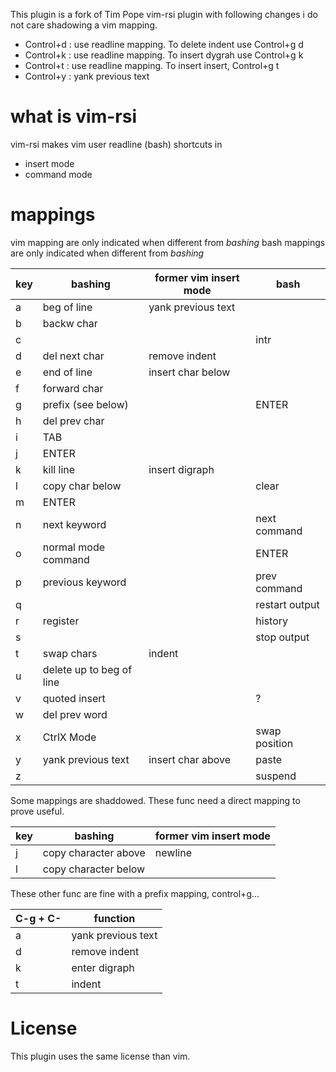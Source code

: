 This plugin is a fork of Tim Pope vim-rsi plugin with following changes
i do not care shadowing a vim mapping.

- Control+d : use readline mapping. To delete indent use Control+g d
- Control+k : use readline mapping. To insert dygrah use Control+g k
- Control+t : use readline mapping. To insert insert, Control+g t
- Control+y : yank previous text

# what is vim-rsi

vim-rsi makes vim user readline (bash) shortcuts in
- insert mode
- command mode

# mappings

vim mapping are only indicated when different from *bashing*
bash mappings are only indicated when different from *bashing*

| key | bashing                  | former vim insert mode | bash           |
|-----|--------------------------|------------------------|----------------|
| a   | beg of line              | yank previous text     |                |
| b   | backw char               |                        |                |
| c   |                          |                        | intr           |
| d   | del next char            | remove indent          |                |
| e   | end of line              | insert char below      |                |
| f   | forward char             |                        |                |
| g   | prefix (see below)       |                        | ENTER          |
| h   | del prev char            |                        |                |
| i   | TAB                      |                        |                |
| j   | ENTER                    |                        |                |
| k   | kill line                | insert digraph         |                |
| l   | copy char below          |                        | clear          |
| m   | ENTER                    |                        |                |
| n   | next keyword             |                        | next command   |
| o   | normal mode command      |                        | ENTER          |
| p   | previous keyword         |                        | prev command   |
| q   |                          |                        | restart output |
| r   | register                 |                        | history        |
| s   |                          |                        | stop output    |
| t   | swap chars               | indent                 |                |
| u   | delete up to beg of line |                        |                |
| v   | quoted insert            |                        | ?              |
| w   | del prev word            |                        |                |
| x   | CtrlX Mode               |                        | swap position  |
| y   | yank previous text       | insert char above      | paste          |
| z   |                          |                        | suspend        |

Some mappings are shaddowed. These func need a direct mapping to prove useful.

| key | bashing              | former vim insert mode |
|-----|----------------------|------------------------|
| j   | copy character above | newline                |
| l   | copy character below |                        |

These other func are fine with a prefix mapping, control+g...

| C-g + C- | function           |
|----------|--------------------|
| a        | yank previous text |
| d        | remove indent      |
| k        | enter digraph      |
| t        | indent             |

# License

This plugin uses the same license than vim.
